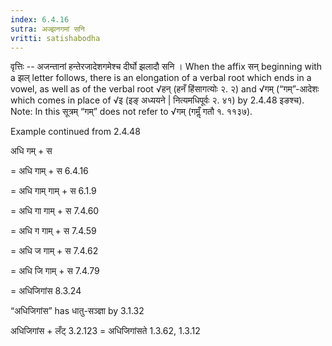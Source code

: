 ```yaml
---
index: 6.4.16
sutra: अज्झनगमां सनि
vritti: satishabodha
---
```



वृत्तिः -- अजन्तानां हन्तेरजादेशगमेश्च दीर्घो झलादौ सनि । When the affix सन् beginning with a झल् letter follows, there is an elongation of a verbal root which ends in a vowel, as well as of the verbal root √हन् (हनँ हिंसागत्योः २. २) and √गम् (“गम्”-आदेशः which comes in place of √इ (इङ् अध्ययने | नित्यमधिपूर्वः २. ४१) by 2.4.48 इङश्च).
Note: In this सूत्रम् “गम्” does not refer to √गम् (गमॢँ गतौ १. ११३७).


Example continued from 2.4.48

अधि गम् + स

= अधि गाम् + स 6.4.16

= अधि गाम् गाम् + स 6.1.9

= अधि गा गाम् + स 7.4.60

= अधि ग गाम् + स 7.4.59

= अधि ज गाम् + स 7.4.62

= अधि जि गाम् + स 7.4.79

= अधिजिगांस 8.3.24


“अधिजिगांस” has धातु-सञ्ज्ञा by 3.1.32


अधिजिगांस + लँट् 3.2.123 = अधिजिगांसते 1.3.62, 1.3.12

